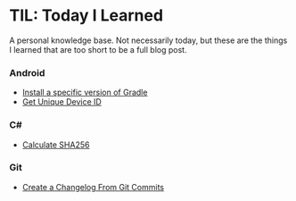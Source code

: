 # TIL: Today I Learned

A personal knowledge base. Not necessarily today, but these are the things I learned that are too short to be a full blog post.

### Android

- [Install a specific version of Gradle](android/install-specific-version-gradle.md)
- [Get Unique Device ID](android/get-unique-device-id.md)

### C#

- [Calculate SHA256](csharp/calculate-sha256.md)

### Git

- [Create a Changelog From Git Commits](git/create-changelog-from-git-commits.md)
